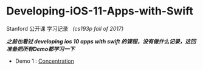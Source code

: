 # Developing-iOS-11-Apps-with-Swift
Stanford 公开课 学习记录   *(cs193p fall of 2017)*

***之前也看过 developing ios 10 apps with swift 的课程，没有做什么记录，这回准备把所有Demo都学习一下***

- Demo 1 : [Concentration](https://github.com/Joshuuuuuua/Developing-iOS-11-Apps-with-Swift/tree/master/Concentration/Concentration)
